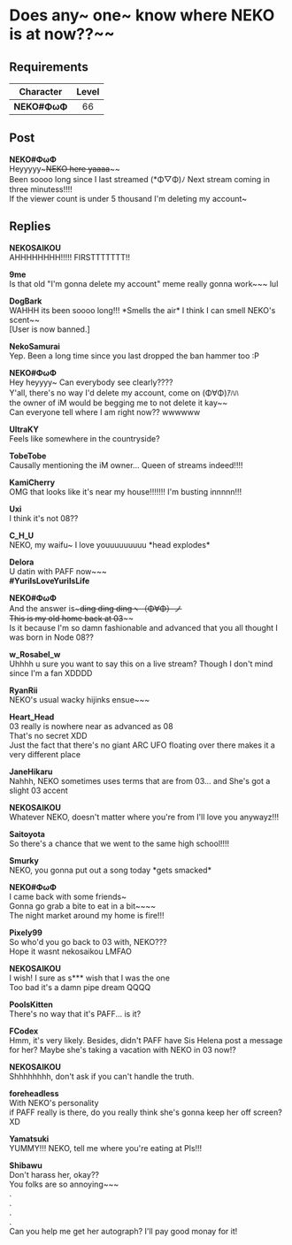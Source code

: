 # Does any~ one~ know where NEKO is at now??~~
## Requirements
| Character  |Level|
|------------|:---:|
|**NEKO#ΦωΦ**| 66  |

## Post
**NEKO#ΦωΦ**<br>
Heyyyyy~~~NEKO here yaaaa~~~~<br>
Been soooo long since I last streamed (\*Φ▽Φ)ﾉ Next stream coming in three minutess!!!!<br>
If the viewer count is under 5 thousand I'm deleting my account~
## Replies
**NEKOSAIKOU**<br>
AHHHHHHHH!!!!! FIRSTTTTTTT!!

**9me**<br>
Is that old "I'm gonna delete my account" meme really gonna work~~~ lul

**DogBark**<br>
WAHHH its been soooo long!!! \*Smells the air\*  I think I can smell NEKO's scent~~ <br>
[User is now banned.]

**NekoSamurai**<br>
Yep. Been a long time since you last dropped the ban hammer too :P

**NEKO#ΦωΦ**<br>
Hey heyyyy~ Can everybody see clearly????<br>
Y'all, there's no way I'd delete my account, come on (Φ∀Φ)ｱﾊﾊ<br>
the owner of iM would be begging me to not delete it kay~~<br>
Can everyone tell where I am right now?? wwwwww

**UltraKY**<br>
Feels like somewhere in the countryside?

**TobeTobe**<br>
Causally mentioning the iM owner... Queen of streams indeed!!!!

**KamiCherry**<br>
OMG that looks like it's near my house!!!!!!! I'm busting innnnn!!!

**Uxi**<br>
I think it's not 08??

**C_H_U**<br>
NEKO, my waifu~ I love youuuuuuuuu \*head explodes\*

**Delora**<br>
U datin with PAFF now~~~ <br>
**\#YuriIsLoveYuriIsLife**

**NEKO#ΦωΦ**<br>
And the answer is~~~ding ding dingヽ（Φ∀Φ）ノ<br>
This is my old home back at 03~~~~<br>
Is it because I'm so damn fashionable and advanced that you all thought I was born in Node 08??

**w_Rosabel_w**<br>
Uhhhh u sure you want to say this on a live stream? Though I don't mind since I'm a fan XDDDD

**RyanRii**<br>
NEKO's usual wacky hijinks ensue~~~

**Heart_Head**<br>
03 really is nowhere near as advanced as 08 <br>
That's no secret XDD<br>
Just the fact that there's no giant ARC UFO floating over there makes it a very different place

**JaneHikaru**<br>
Nahhh, NEKO sometimes uses terms that are from 03... and She's got a slight 03 accent

**NEKOSAIKOU**<br>
Whatever NEKO, doesn't matter where you're from I'll love you anywayz!!!

**Saitoyota**<br>
So there's a chance that we went to the same high school!!!!

**Smurky**<br>
NEKO, you gonna put out a song today \*gets smacked\*

**NEKO#ΦωΦ**<br>
I came back with some friends~<br>
Gonna go grab a bite to eat in a bit~~~~<br>
The night market around my home is fire!!!

**Pixely99**<br>
So who'd you go back to 03 with, NEKO???<br>
Hope it wasnt nekosaikou LMFAO

**NEKOSAIKOU**<br>
I wish! I sure as s\*\*\* wish that I was the one<br>
Too bad it's a damn pipe dream QQQQ

**PoolsKitten**<br>
There's no way that it's PAFF... is it?

**FCodex**<br>
Hmm, it's very likely. Besides, didn't PAFF have Sis Helena post a message for her? Maybe she's taking a vacation with NEKO in 03 now!?

**NEKOSAIKOU**<br>
Shhhhhhhh, don't ask if you can't handle the truth.

**foreheadless**<br>
With NEKO's personality<br>
if PAFF really is there, do you really think she's gonna keep her off screen? XD

**Yamatsuki**<br>
YUMMY!!! NEKO, tell me where you're eating at Pls!!!

**Shibawu**<br>
Don't harass her, okay??<br>
You folks are so annoying~~~<br>
.<br>
.<br>
.<br>
.<br>
Can you help me get her autograph? I'll pay good monay for it!

